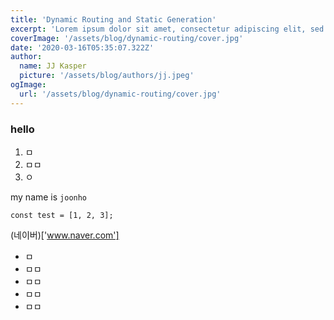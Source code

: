 ```yaml
---
title: 'Dynamic Routing and Static Generation'
excerpt: 'Lorem ipsum dolor sit amet, consectetur adipiscing elit, sed do eiusmod tempor incididunt ut labore et dolore magna aliqua. Praesent elementum facilisis leo vel fringilla est ullamcorper eget. At imperdiet dui accumsan sit amet nulla facilities morbi tempus.'
coverImage: '/assets/blog/dynamic-routing/cover.jpg'
date: '2020-03-16T05:35:07.322Z'
author:
  name: JJ Kasper
  picture: '/assets/blog/authors/jj.jpeg'
ogImage:
  url: '/assets/blog/dynamic-routing/cover.jpg'
---
```

### hello

1. ㅁ
2. ㅁㅁ
3. ㅇ

my name is `joonho`
```
const test = [1, 2, 3];
```

(네이버)['www.naver.com']

- ㅁ
- ㅁㅁ
- ㅁㅁ
- ㅁㅁ
- ㅁㅁ